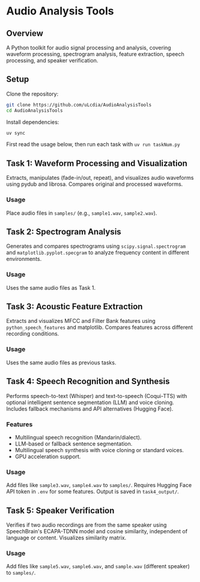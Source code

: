# Audio Analysis Tools

## Overview

A Python toolkit for audio signal processing and analysis, covering waveform processing, spectrogram analysis, feature extraction, speech processing, and speaker verification.

## Setup

Clone the repository:
```bash
git clone https://github.com/uLcdia/AudioAnalysisTools
cd AudioAnalysisTools
```

Install dependencies:
```bash
uv sync
```

First read the usage below, then run each task with `uv run taskNum.py`

## Task 1: Waveform Processing and Visualization

Extracts, manipulates (fade-in/out, repeat), and visualizes audio waveforms using pydub and librosa. Compares original and processed waveforms.

### Usage

Place audio files in `samples/` (e.g., `sample1.wav`, `sample2.wav`).

## Task 2: Spectrogram Analysis

Generates and compares spectrograms using `scipy.signal.spectrogram` and `matplotlib.pyplot.specgram` to analyze frequency content in different environments.

### Usage

Uses the same audio files as Task 1.

## Task 3: Acoustic Feature Extraction

Extracts and visualizes MFCC and Filter Bank features using `python_speech_features` and matplotlib. Compares features across different recording conditions.

### Usage

Uses the same audio files as previous tasks.

## Task 4: Speech Recognition and Synthesis

Performs speech-to-text (Whisper) and text-to-speech (Coqui-TTS) with optional intelligent sentence segmentation (LLM) and voice cloning. Includes fallback mechanisms and API alternatives (Hugging Face).

### Features

- Multilingual speech recognition (Mandarin/dialect).
- LLM-based or fallback sentence segmentation.
- Multilingual speech synthesis with voice cloning or standard voices.
- GPU acceleration support.

### Usage

Add files like `sample3.wav`, `sample4.wav` to `samples/`. Requires Hugging Face API token in `.env` for some features.
Output is saved in `task4_output/`.

## Task 5: Speaker Verification

Verifies if two audio recordings are from the same speaker using SpeechBrain's ECAPA-TDNN model and cosine similarity, independent of language or content. Visualizes similarity matrix.

### Usage

Add files like `sample5.wav`, `sample6.wav`, and `sample.wav` (different speaker) to `samples/`.
